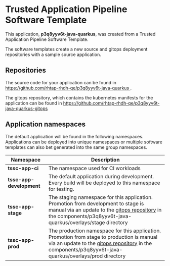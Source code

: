 # Trusted Application Pipeline Software Template

This application, **p3q8yyv6t-java-quarkus**, was created from a Trusted Application Pipeline Software Template.

The software templates create a new source and gitops deployment repositories with a sample source application. 

## Repositories

The source code for your application can be found in [https://github.com/rhtap-rhdh-qe/p3q8yyv6t-java-quarkus ](https://github.com/rhtap-rhdh-qe/p3q8yyv6t-java-quarkus ).
 
The gitops repository, which contains the kubernetes manifests for the application can be found in 
[https://github.com/rhtap-rhdh-qe/p3q8yyv6t-java-quarkus-gitops ](https://github.com/rhtap-rhdh-qe/p3q8yyv6t-java-quarkus-gitops ) 

## Application namespaces 

The default application will be found in the following namespaces. Applications can be deployed into unique namespaces or multiple software templates can also bet generated into the same group namespaces.  

|  Namespace   |  Description   |  
| -------- | -------- |
| **tssc-app-ci** | The namespace used for CI workloads |
| **tssc-app-development** | The default application during development. Every build will be deployed to this namespace for testing. |
| **tssc-app-stage** | The staging namespace for this application. Promotion from development to stage is manual via an update to the [gitops repository](https://github.com/rhtap-rhdh-qe/p3q8yyv6t-java-quarkus-gitops ) in the components/p3q8yyv6t-java-quarkus/overlays/stage directory |
| **tssc-app-prod** | The production namespace for this application. Promotion from stage to production is manual via an update to the [gitops repository](https://github.com/rhtap-rhdh-qe/p3q8yyv6t-java-quarkus-gitops ) in the components/p3q8yyv6t-java-quarkus/overlays/prod directory |